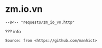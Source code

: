 # zm.io.vn

```http
--8<-- "requests/zm_io_vn.http"
```

??? info

    Source: from <https://github.com/manhict>
